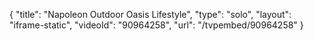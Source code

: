 {
    "title": "Napoleon Outdoor Oasis Lifestyle",
    "type": "solo",
    "layout": "iframe-static",
    "videoId": "90964258",
    "url": "\/tvpembed\/90964258"
}